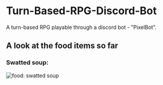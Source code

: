 # Turn-Based-RPG-Discord-Bot
A turn-based RPG playable through a discord bot - "PixelBot".

## A look at the food items so far
### Swatted soup:
![food: swatted soup](https://github.com/OWAINEDWARDS/Turn-Based-RPG-Discord-Bot/blob/master/swattedSoup.png?raw=true)

